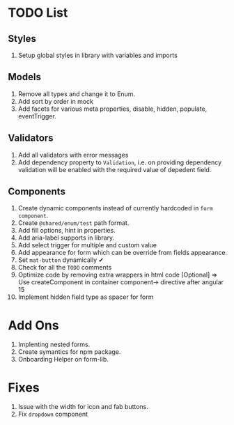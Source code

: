 # TODO List

## Styles
1. Setup global styles in library with variables and imports

## Models
1. Remove all types and change it to Enum.
2. Add sort by order in mock
3. Add facets for various meta properties, disable, hidden, populate, eventTrigger.

## Validators
1. Add all validators with error messages
2. Add dependency property to `Validation`, i.e. on providing dependency validation will be enabled with the required value of depedent field.

## Components
1. Create dynamic components instead of currently hardcoded in `form component`.
2. Create `@shared/enum/test` path format.
3. Add fill options, hint in properties.
4. Add aria-label supports in library.
5. Add select trigger for multiple and custom value
6. Add appearance for form which can be override from fields appearance.
7. Set `mat-button` dynamically ✔
8. Check for all the `TODO` comments
9. Optimize code by removing extra wrappers in html code [Optional] => Use createComponent in container component-> directive after angular 15
10. Implement hidden field type as spacer for form

# Add Ons
1. Implenting nested forms.
2. Create symantics for npm package.
3. Onboarding Helper on form-lib.

# Fixes
1. Issue with the width for icon and fab buttons.
2. Fix `dropdown` component